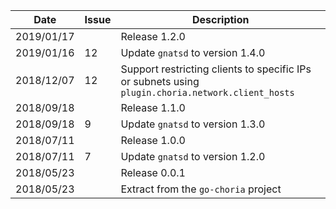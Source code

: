 |Date      |Issue |Description                                                                                              |
|----------|------|---------------------------------------------------------------------------------------------------------|
|2019/01/17|      |Release 1.2.0                                                                                            |
|2019/01/16|12    |Update `gnatsd` to version 1.4.0                                                                         |
|2018/12/07|12    |Support restricting clients to specific IPs or subnets using `plugin.choria.network.client_hosts`        |
|2018/09/18|      |Release 1.1.0                                                                                            |
|2018/09/18|9     |Update `gnatsd` to version 1.3.0                                                                         |
|2018/07/11|      |Release 1.0.0                                                                                            |
|2018/07/11|7     |Update `gnatsd` to version 1.2.0                                                                         |
|2018/05/23|      |Release 0.0.1                                                                                            |
|2018/05/23|      |Extract from the `go-choria` project                                                                     |
